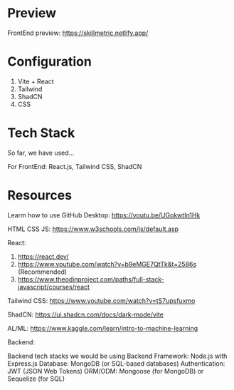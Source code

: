 # Preview

FrontEnd preview: https://skillmetric.netlify.app/

# Configuration

1. Vite + React
2. Tailwind
3. ShadCN
4. CSS

# Tech Stack 
So far, we have used...

For FrontEnd: React.js, Tailwind CSS, ShadCN


# Resources

Learm how to use GitHub Desktop: https://youtu.be/UGokwtIn1Hk

HTML CSS JS: https://www.w3schools.com/js/default.asp

React: 

1. https://react.dev/
2. https://www.youtube.com/watch?v=b9eMGE7QtTk&t=2586s (Recommended)
3. https://www.theodinproject.com/paths/full-stack-javascript/courses/react

Tailwind CSS: https://www.youtube.com/watch?v=tS7upsfuxmo

ShadCN: 
https://ui.shadcn.com/docs/dark-mode/vite


AL/ML: https://www.kaggle.com/learn/intro-to-machine-learning

Backend:

Backend tech stacks we would be using
Backend Framework: Node.js with Express.js
Database: MongoDB (or SQL-based databases)
Authentication: JWT (JSON Web Tokens)
ORM/ODM: Mongoose (for MongoDB) or Sequelize (for SQL)


